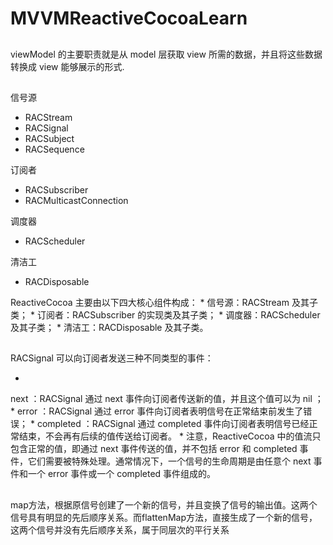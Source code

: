 # MVVMReactiveCocoaLearn

## 
viewModel 的主要职责就是从 model 层获取 view 所需的数据，并且将这些数据转换成 view 能够展示的形式.

## 
信号源
* RACStream
* RACSignal
* RACSubject
* RACSequence
 
订阅者
* RACSubscriber
* RACMulticastConnection 

调度器
* RACScheduler 

清洁工
* RACDisposable

ReactiveCocoa 主要由以下四大核心组件构成：
* 
信号源：RACStream 及其子类；
* 
订阅者：RACSubscriber 的实现类及其子类；
* 
调度器：RACScheduler 及其子类；
* 
清洁工：RACDisposable 及其子类。

## 
RACSignal 可以向订阅者发送三种不同类型的事件：

* 
next ：RACSignal 通过 next 事件向订阅者传送新的值，并且这个值可以为 nil ；
* 
error ：RACSignal 通过 error 事件向订阅者表明信号在正常结束前发生了错误；
* 
completed ：RACSignal 通过 completed 事件向订阅者表明信号已经正常结束，不会再有后续的值传送给订阅者。
* 
注意，ReactiveCocoa 中的值流只包含正常的值，即通过 next 事件传送的值，并不包括 error 和 completed 事件，它们需要被特殊处理。通常情况下，一个信号的生命周期是由任意个 next 事件和一个 error 事件或一个 completed 事件组成的。

## 
map方法，根据原信号创建了一个新的信号，并且变换了信号的输出值。这两个信号具有明显的先后顺序关系。而flattenMap方法，直接生成了一个新的信号，这两个信号并没有先后顺序关系，属于同层次的平行关系

